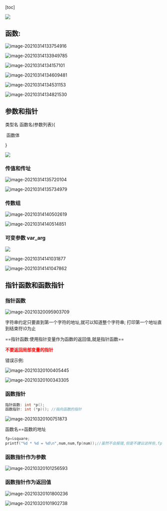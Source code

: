 [toc]


![](imgs/image-20210314133140400.png)

## 函数:

![image-20210314133754916](imgs/image-20210314133754916.png)

![image-20210314133949785](imgs/image-20210314133949785.png)

![image-20210314134157101](imgs/image-20210314134157101.png)

![image-20210314134609481](imgs/image-20210314134609481.png)

![image-20210314134531153](imgs/image-20210314134531153.png)

![image-20210314134821530](imgs/image-20210314134821530.png)

## 参数和指针

类型名 函数名(参数列表){

​	函数体

}

![](imgs/image-20210314135319745.png)

### 传值和传址

![image-20210314135720104](imgs/image-20210314135720104.png)

![image-20210314135734979](imgs/image-20210314135734979.png)

### 传数组

![image-20210314140502619](imgs/image-20210314140502619.png)

![image-20210314140514851](imgs/image-20210314140514851.png)

### 可变参数 var_arg

![](imgs/image-20210314140558896.png)

![image-20210314141031877](imgs/image-20210314141031877.png)

![image-20210314141047862](imgs/image-20210314141047862.png)

## 指针函数和函数指针

### 指针函数

![image-20210320095903709](imgs/image-20210320095903709.png)

字符串约定只要直到第一个字符的地址,就可以知道整个字符串; 打印第一个地址直到结束符\0为止

==指针函数:使用指针变量作为函数的返回值,就是指针函数==

<font color=red>**不要返回局部变量的指针**</font>

错误示例:

![image-20210320100405445](imgs/image-20210320100405445.png)

![image-20210320100343305](imgs/image-20210320100343305.png)

### 函数指针

```c
指针函数: int *p();
函数指针: int (*p)(); //指向函数的指针
```

![image-20210320100751873](imgs/image-20210320100751873.png)

函数名==函数的地址

```c
fp=&square;
printf("%d * %d = %d\n",num,num,fp(num));//虽然不会报错,但是不建议这样些,fp一眼看上去可能会是一个函数名,(*fp)(num)就知道是一个函数指针,方便别人阅读你的代码
```

### 函数指针作为参数

![image-20210320101256593](imgs/image-20210320101256593.png)

### 函数指针作为返回值

![image-20210320101800236](imgs/image-20210320101800236.png)

![image-20210320101902738](imgs/image-20210320101902738.png)

